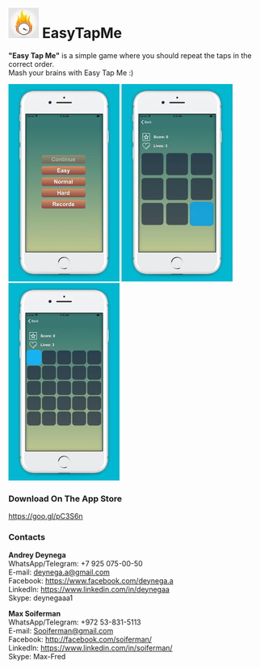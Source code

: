 # ![](https://github.com/deynega/EasyTapMe/blob/master/EasyTapMe/Assets.xcassets/AppIcon.appiconset/Icon-App-20x20@3x.png) EasyTapMe


**"Easy Tap Me"** is a simple game where you should repeat the taps in the correct order.   
Mash your brains with Easy Tap Me :)


![](https://github.com/deynega/Screenshots/blob/master/EasyTapMe/start.jpg)
![](https://github.com/deynega/Screenshots/blob/master/EasyTapMe/easy.jpg)
![](https://github.com/deynega/Screenshots/blob/master/EasyTapMe/hard.jpg)

### Download On The App Store
https://goo.gl/pC3S6n

### Contacts

**Andrey Deynega**   
WhatsApp/Telegram: +7 925 075-00-50   
E-mail: <deynega.a@gmail.com>   
Facebook: <https://www.facebook.com/deynega.a>   
LinkedIn: <https://www.linkedin.com/in/deynegaa>   
Skype: deynegaaa1


**Max Soiferman**   
WhatsApp/Telegram: +972 53-831-5113   
E-mail: <Sooiferman@gmail.com>   
Facebook: <http://facebook.com/soiferman/>   
LinkedIn: <https://www.linkedin.com/in/soiferman/>   
Skype: Max-Fred








